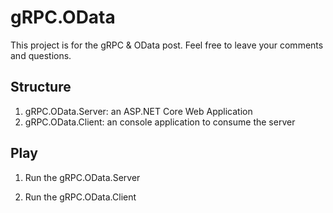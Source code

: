 # gRPC.OData

This project is for the gRPC & OData post. Feel free to leave your comments and questions.

## Structure

1) gRPC.OData.Server: an ASP.NET Core Web Application
2) gRPC.OData.Client: an console application to consume the server

## Play

1) Run the gRPC.OData.Server

2) Run the gRPC.OData.Client


